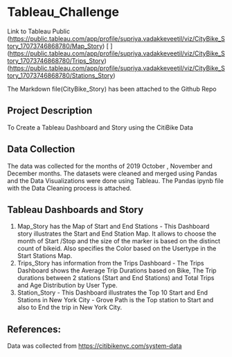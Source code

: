 # Tableau_Challenge

Link to Tableau Public 
(https://public.tableau.com/app/profile/supriya.vadakkeveetil/viz/CityBike_Story_17073746868780/Map_Story)
[
]
(https://public.tableau.com/app/profile/supriya.vadakkeveetil/viz/CityBike_Story_17073746868780/Trips_Story)
(https://public.tableau.com/app/profile/supriya.vadakkeveetil/viz/CityBike_Story_17073746868780/Stations_Story)

The Markdown file(CityBike_Story) has been attached to the Github Repo
## Project Description
To Create a Tableau Dashboard and Story using the CitiBike Data

## Data Collection
The data was collected for the months of 2019 October , November and December months. The datasets were cleaned and merged using Pandas and the Data Visualizations were done using Tableau.
The Pandas ipynb file with the Data Cleaning process is attached. 

## Tableau Dashboards and Story 
1. Map_Story has the Map of Start and End Stations - This Dashboard story illustrates the Start and End Station Map. It allows to choose the month of Start /Stop and the size of the marker is based on the distinct count of bikeid. Also specifies the Color based on the Usertype in the Start Stations Map.
2. Trips_Story has information from the Trips Dashboard - The Trips Dashboard shows the Average Trip Durations based on Bike, The Trip durations between 2 stations (Start and End Stations) and Total Trips and Age Distribution by User Type.
3. Station_Story - This Dashboard illustrates the Top 10 Start and End Stations in New York City - Grove Path is the Top station to Start and  also to End  the trip in New York City.

## References:
Data was collected from
[
](https://citibikenyc.com/system-data)https://citibikenyc.com/system-data
